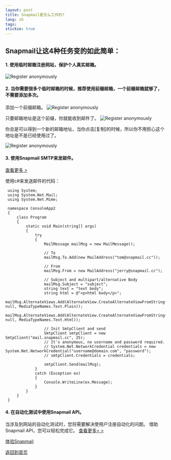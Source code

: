 ```yaml
---
layout: post
title: Snapmail是怎么工作的?
lang: zh
tags: 
stickie: true
---
```


## Snapmail让这4种任务变的如此简单：

#### 1. 使用临时邮箱注册网站，保护个人真实邮箱。
![Register anonymously]({{site.hosturl}}/assets/post_resource/snapmail.gif)

#### 2. 当你需要很多个临时邮箱的时候，推荐使用前缀邮箱，一个前缀邮箱就够了，不需要添加多次。
添加一个前缀邮箱。 
![Register anonymously]({{site.hosturl}}/assets/post_resource/how_it_works/prefix_email1.jpg)

只要邮箱地址是这个前缀，你就能收到邮件了。
![Register anonymously]({{site.hosturl}}/assets/post_resource/how_it_works/prefix_email2.jpg)

你总是可以得到一个新的邮箱地址，当你点击[复制]的时候，所以你不用担心这个地址是不是已经使用过了。

![Register anonymously]({{site.hosturl}}/assets/post_resource/how_it_works/prefix_email3.jpg)
#### 3. 使用Snapmail SMTP来发邮件。
<a target='_blank' href="https://www.snapmail.cc/blog/zh/2019/11/30/snapmail-smtp.html">查看更多 ></a>

使用c#来发送邮件的代码：    

     using System;
     using System.Net.Mail;
     using System.Net.Mime;
     
     namespace ConsoleApp2
     {
         class Program
         {
             static void Main(string[] args)
             {
                 try
                 {
                     MailMessage mailMsg = new MailMessage();
     
                     // To
                     mailMsg.To.Add(new MailAddress("tom@snapmail.cc"));
     
                     // From
                     mailMsg.From = new MailAddress("jerry@snapmail.cc");
     
                     // Subject and multipart/alternative Body
                     mailMsg.Subject = "subject";
                     string text = "text body";
                     string html = @"<p>html body</p>";
                     mailMsg.AlternateViews.Add(AlternateView.CreateAlternateViewFromString(text, null, MediaTypeNames.Text.Plain));
                     mailMsg.AlternateViews.Add(AlternateView.CreateAlternateViewFromString(html, null, MediaTypeNames.Text.Html));
     
                     // Init SmtpClient and send
                     SmtpClient smtpClient = new SmtpClient("mail.snapmail.cc", 25);
                     // It's anonymous, no username and password required.
                     // System.Net.NetworkCredential credentials = new System.Net.NetworkCredential("username@domain.com", "password");
                     // smtpClient.Credentials = credentials;
     
                     smtpClient.Send(mailMsg);
                 }
                 catch (Exception ex)
                 {
                     Console.WriteLine(ex.Message);
                 }
             }
         }
     }    

#### 4. 在自动化测试中使用Snapmail API。
当涉及到网站的自动化测试时，您将需要解决使用户注册自动化的问题。
借助Snapmail API，您可以轻松完成它。 
<a target='_blank' href="https://www.snapmail.cc/blog/zh/2020/01/05/automation-test.html">查看更多> ></a>

<a target="_blank" href="https://www.snapmail.cc"><i class="fa fa-envelope a"></i> 体验Snapmail </a>

<a href="https://www.snapmail.cc/blog/"><i class="fa fa-arrow-circle-left"></i> 返回到首页 </a>